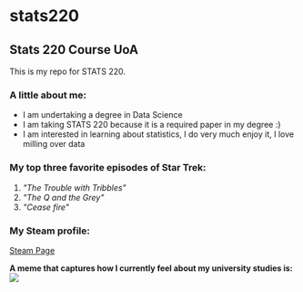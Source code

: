# stats220
## Stats 220 Course UoA

This is my repo for STATS 220. 

### A little about me:

* I am undertaking a degree in Data Science
* I am taking STATS 220 because it is a required paper in my degree :) 
* I am interested in learning about statistics, I do very much enjoy it, I love milling over data

### My top three favorite episodes of Star Trek:
1. *"The Trouble with Tribbles"*
2. *"The Q and the Grey"*
3. *"Cease fire"*

### My Steam profile:
[Steam Page](https://steamcommunity.com/profiles/76561198830540403/)


**A meme that captures how I currently feel about my university studies is:** ![](https://c.tenor.com/ZQmVoFeaBUUAAAAd/tenor.gif)
